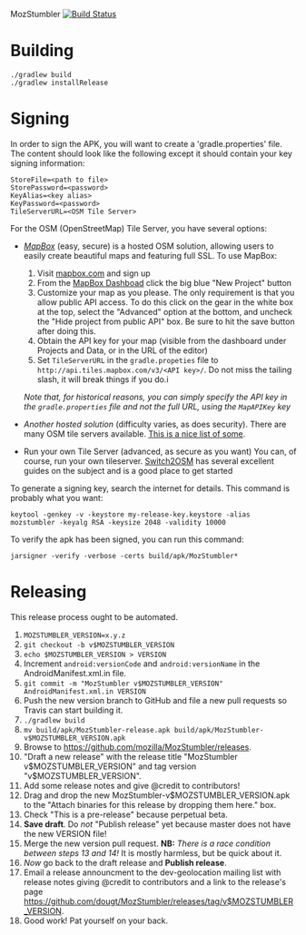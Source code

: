 MozStumbler
[![Build Status](https://travis-ci.org/mozilla/MozStumbler.png)](https://travis-ci.org/mozilla/MozStumbler.png)

# Building # 

```
./gradlew build
./gradlew installRelease
```

# Signing #

In order to sign the APK, you will want to create a 'gradle.properties' file.  The content should look like the following except it should contain your key signing
information:

```
StoreFile=<path to file>
StorePassword=<password>
KeyAlias=<key alias>
KeyPassword=<password>
TileServerURL=<OSM Tile Server>
```
For the OSM (OpenStreetMap) Tile Server, you have several options:

* *[MapBox](https://www.mapbox.com/)* (easy, secure) is a hosted OSM solution, allowing users to easily create beautiful maps and featuring full SSL. To use MapBox:

  1. Visit [mapbox.com](https://www.mapbox.com/) and sign up
  2. From the [MapBox Dashboad](https://www.mapbox.com/dashboard/) click the big blue "New Project" button
  3. Customize your map as you please. The only requirement is that you allow public API access. To do this click on the gear in the white box at the top, select the "Advanced" option at the bottom, and uncheck the "Hide project from public API" box. Be sure to hit the save button after doing this.
  4. Obtain the API key for your map (visible from the dashboard under Projects and Data, or in the URL of the editor)
  5. Set `TileServerURL` in the `gradle.propeties` file to `http://api.tiles.mapbox.com/v3/<API key>/`. Do not miss the tailing slash, it will break things if you do.i

  *Note that, for historical reasons, you can simply specify the API key in the `gradle.properties` file and not the full URL, using the `MapAPIKey` key*

* *Another hosted solution* (difficulty varies, as does security). There are many OSM tile servers available. [This is a nice list of some](http://switch2osm.org/providers/).

* Run your own Tile Server (advanced, as secure as you want)
  You can, of course, run your own tileserver. [Switch2OSM](http://switch2osm.org/serving-tiles/) has several excellent guides on the subject and is a good place to get started

To generate a signing key, search the internet for details.  This command is probably what you want:

```
keytool -genkey -v -keystore my-release-key.keystore -alias mozstumbler -keyalg RSA -keysize 2048 -validity 10000
```

To verify the apk has been signed, you can run this command:

```
jarsigner -verify -verbose -certs build/apk/MozStumbler*
```

# Releasing #

This release process ought to be automated.

1. `MOZSTUMBLER_VERSION=x.y.z`
2. `git checkout -b v$MOZSTUMBLER_VERSION`
2. `echo $MOZSTUMBLER_VERSION > VERSION`
2. Increment `android:versionCode` and `android:versionName` in the AndroidManifest.xml.in file.
3. `git commit -m "MozStumbler v$MOZSTUMBLER_VERSION" AndroidManifest.xml.in VERSION`
4. Push the new version branch to GitHub and file a new pull requests so Travis can start building it.
5. `./gradlew build`
6. `mv build/apk/MozStumbler-release.apk build/apk/MozStumbler-v$MOZSTUMBLER_VERSION.apk`
7. Browse to https://github.com/mozilla/MozStumbler/releases.
8. "Draft a new release" with the release title "MozStumbler v$MOZSTUMBLER_VERSION" and tag version "v$MOZSTUMBLER_VERSION".
9. Add some release notes and give @credit to contributors!
10. Drag and drop the new MozStumbler-v$MOZSTUMBLER_VERSION.apk to the "Attach binaries for this release by dropping them here." box.
11. Check "This is a pre-release" because perpetual beta.
12. **Save draft**. Do *not* "Publish release" yet because master does not have the new VERSION file!
13. Merge the new version pull request. **NB:** *There is a race condition between steps 13 and 14!* It is mostly harmless, but be quick about it.
14. *Now* go back to the draft release and **Publish release**.
15. Email a release announcment to the dev-geolocation mailing list with release notes giving @credit to contributors and a link to the release's page https://github.com/dougt/MozStumbler/releases/tag/v$MOZSTUMBLER_VERSION.
16. Good work!  Pat yourself on your back.
